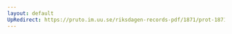 ```yaml
---
layout: default
UpRedirect: https://pruto.im.uu.se/riksdagen-records-pdf/1871/prot-1871--ak--512/prot-1871--ak--512_024.pdf
---
```

